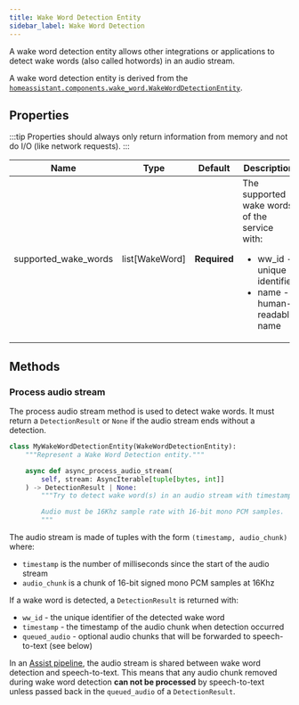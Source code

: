 ```yaml
---
title: Wake Word Detection Entity
sidebar_label: Wake Word Detection
---
```


A wake word detection entity allows other integrations or applications to detect wake words (also called hotwords) in an audio stream.

A wake word detection entity is derived from the  [`homeassistant.components.wake_word.WakeWordDetectionEntity`](https://github.com/home-assistant/core/blob/dev/homeassistant/components/wake_word/__init__.py).

## Properties

:::tip
Properties should always only return information from memory and not do I/O (like network requests).
:::

| Name                 | Type           | Default      | Description                                                                                                                 |
|----------------------|----------------|--------------|-----------------------------------------------------------------------------------------------------------------------------|
| supported_wake_words | list[WakeWord] | **Required** | The supported wake words of the service with:<ul><li>ww_id - unique identifier</li><li>name - human-readable name</li></ul> |

## Methods

### Process audio stream

The process audio stream method is used to detect wake words. It must return a `DetectionResult` or `None` if the audio stream ends without a detection.

```python
class MyWakeWordDetectionEntity(WakeWordDetectionEntity):
    """Represent a Wake Word Detection entity."""

    async def async_process_audio_stream(
        self, stream: AsyncIterable[tuple[bytes, int]]
    ) -> DetectionResult | None:
        """Try to detect wake word(s) in an audio stream with timestamps.

        Audio must be 16Khz sample rate with 16-bit mono PCM samples.
        """
```

The audio stream is made of tuples with the form `(timestamp, audio_chunk)` where:

- `timestamp` is the number of milliseconds since the start of the audio stream
- `audio_chunk` is a chunk of 16-bit signed mono PCM samples at 16Khz

If a wake word is detected, a `DetectionResult` is returned with:

- `ww_id` - the unique identifier of the detected wake word
- `timestamp` - the timestamp of the audio chunk when detection occurred
- `queued_audio` - optional audio chunks that will be forwarded to speech-to-text (see below)

In an [Assist pipeline](/docs/voice/pipelines), the audio stream is shared between wake word detection and speech-to-text. This means that any audio chunk removed during wake word detection **can not be processed** by speech-to-text unless passed back in the `queued_audio` of a `DetectionResult`.
